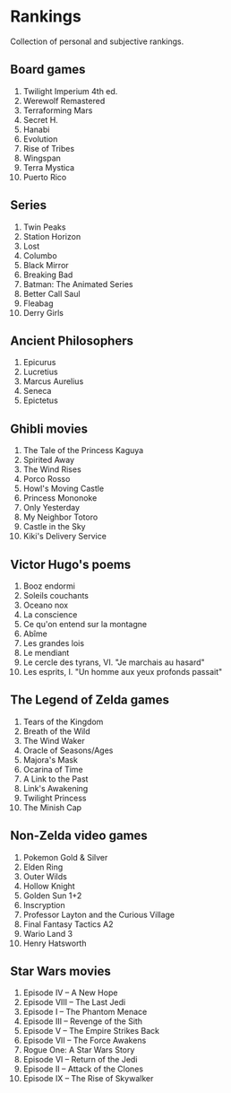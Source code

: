 Rankings
========

Collection of personal and subjective rankings.

Board games
-----------
1. Twilight Imperium 4th ed.
2. Werewolf Remastered
3. Terraforming Mars
4. Secret H.
5. Hanabi 
6. Evolution
7. Rise of Tribes
8. Wingspan
9. Terra Mystica
10. Puerto Rico

Series
------
1. Twin Peaks
2. Station Horizon
3. Lost
4. Columbo
5. Black Mirror
6. Breaking Bad
7. Batman: The Animated Series
8. Better Call Saul
9. Fleabag
10. Derry Girls

Ancient Philosophers
--------------------
1. Epicurus
2. Lucretius
3. Marcus Aurelius
4. Seneca
5. Epictetus

Ghibli movies
-------------
1. The Tale of the Princess Kaguya
2. Spirited Away
3. The Wind Rises
4. Porco Rosso
5. Howl's Moving Castle
6. Princess Mononoke
7. Only Yesterday
8. My Neighbor Totoro
9. Castle in the Sky
10. Kiki's Delivery Service

Victor Hugo's poems
-------------------
1. Booz endormi
2. Soleils couchants
3. Oceano nox
4. La conscience
5. Ce qu'on entend sur la montagne
6. Abîme
7. Les grandes lois
8. Le mendiant
9. Le cercle des tyrans, VI. "Je marchais au hasard"
10. Les esprits, I. "Un homme aux yeux profonds passait"

The Legend of Zelda games
-------------------------
1. Tears of the Kingdom
2. Breath of the Wild
3. The Wind Waker
4. Oracle of Seasons/Ages
5. Majora's Mask
6. Ocarina of Time
7. A Link to the Past
8. Link's Awakening
9. Twilight Princess
10. The Minish Cap

Non-Zelda video games
----------------------
1. Pokemon Gold & Silver
2. Elden Ring
3. Outer Wilds
4. Hollow Knight
5. Golden Sun 1+2
6. Inscryption
7. Professor Layton and the Curious Village
8. Final Fantasy Tactics A2
9. Wario Land 3
10. Henry Hatsworth

Star Wars movies
----------------
1. Episode IV – A New Hope
2. Episode VIII – The Last Jedi
3. Episode I – The Phantom Menace
4. Episode III – Revenge of the Sith
5. Episode V – The Empire Strikes Back
6. Episode VII – The Force Awakens
7. Rogue One: A Star Wars Story
8. Episode VI – Return of the Jedi
9. Episode II – Attack of the Clones
10. Episode IX – The Rise of Skywalker

